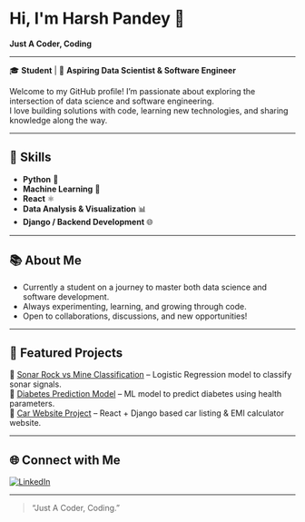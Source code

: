 # Hi, I'm Harsh Pandey 👋  

**Just A Coder, Coding**  

---

🎓 **Student** | 🧠 **Aspiring Data Scientist & Software Engineer**  

Welcome to my GitHub profile! I’m passionate about exploring the intersection of data science and software engineering.  
I love building solutions with code, learning new technologies, and sharing knowledge along the way.  

---

## 🚀 Skills  
- **Python** 🐍  
- **Machine Learning** 🤖  
- **React** ⚛️  
- **Data Analysis & Visualization** 📊  
- **Django / Backend Development** 🌐  

---

## 📚 About Me  
- Currently a student on a journey to master both data science and software development.  
- Always experimenting, learning, and growing through code.  
- Open to collaborations, discussions, and new opportunities!  

---

## 📌 Featured Projects  

🔹 [Sonar Rock vs Mine Classification](https://github.com/Harshhhp/Rock-And-Mine-Prediction) – Logistic Regression model to classify sonar signals.  
🔹 [Diabetes Prediction Model](https://github.com/your-username/diabetes-prediction) – ML model to predict diabetes using health parameters.  
🔹 [Car Website Project](https://github.com/Harshhhp/GearVana) – React + Django based car listing & EMI calculator website.  

---

## 🌐 Connect with Me  

[![LinkedIn](https://img.shields.io/badge/-Harsh%20Pandey-blue?style=flat-square&logo=Linkedin&logoColor=white&link=https://www.linkedin.com/in/harsh-pandey-891261354/)](https://www.linkedin.com/in/harsh-pandey-891261354/)  

---

> “Just A Coder, Coding.”  
